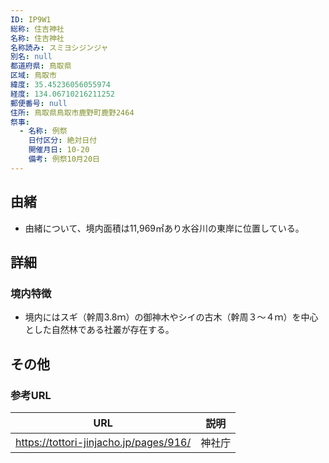 ```yaml
---
ID: IP9W1
総称: 住吉神社
名称: 住吉神社
名称読み: スミヨシジンジャ
別名: null
都道府県: 鳥取県
区域: 鳥取市
緯度: 35.45236056055974
経度: 134.06710216211252
郵便番号: null
住所: 鳥取県鳥取市鹿野町鹿野2464
祭事:
  - 名称: 例祭
    日付区分: 絶対日付
    開催月日: 10-20
    備考: 例祭10月20日
---
```


## 由緒

- 由緒について、境内面積は11,969㎡あり水谷川の東岸に位置している。

## 詳細

### 境内特徴

- 境内にはスギ（幹周3.8ｍ）の御神木やシイの古木（幹周３～４ｍ）を中心とした自然林である社叢が存在する。

## その他

### 参考URL

| URL                                    | 説明   |
| -------------------------------------- | ------ |
| https://tottori-jinjacho.jp/pages/916/ | 神社庁 |
